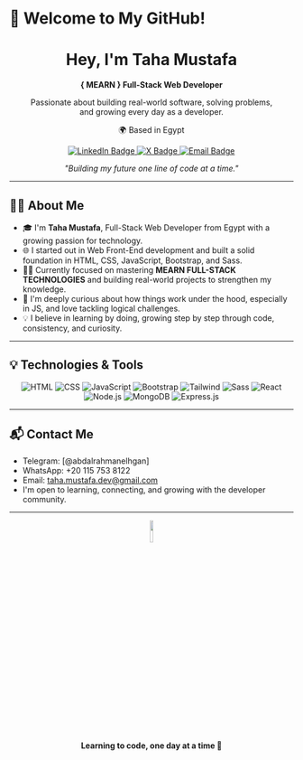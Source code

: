 # 👋 Welcome to My GitHub!

<div align="center">

<h1> Hey, I'm Taha Mustafa</h1>

<p><strong>{ MEARN } Full-Stack Web Developer</strong></p>

<p>
  Passionate about building real-world software, solving problems,<br>
  and growing every day as a developer.
</p>

<p>
  🌍 Based in Egypt
</p>

<p>
  <a href="https://www.linkedin.com/in/taha-mustafa-front-end-developer" target="_blank">
    <img src="https://img.shields.io/badge/LinkedIn-0A66C2?style=flat&logo=linkedin&logoColor=white" alt="LinkedIn Badge"/>
  </a>
  <a href="https://x.com/Taha_Mustafa478" target="_blank">
    <img src="https://img.shields.io/badge/X-000000?style=flat&logo=twitter&logoColor=white" alt="X Badge"/>
  </a>
  <a href="taha.mustafa.dev@gmail.com.com">
    <img src="https://img.shields.io/badge/Email-D14836?style=flat&logo=gmail&logoColor=white" alt="Email Badge"/>
  </a>
</p>

<p><em>"Building my future one line of code at a time."</em></p>

</div>



---

## 🙋‍♂️ About Me

- 🎓 I'm **Taha Mustafa**, Full-Stack Web Developer from Egypt with a growing passion for technology.
- 🌐 I started out in Web Front-End development and built a solid foundation in HTML, CSS, JavaScript, Bootstrap, and Sass.
- 👨‍💻 Currently focused on mastering **MEARN FULL-STACK TECHNOLOGIES** and building real-world projects to strengthen my knowledge.
- 🧠 I'm deeply curious about how things work under the hood, especially in JS, and love tackling logical challenges.
- 💡 I believe in learning by doing, growing step by step through code, consistency, and curiosity.


---

## 💡 Technologies & Tools

<div align="center">
  
![HTML](https://img.shields.io/badge/HTML-E34F26?style=flat&logo=html5&logoColor=white)
![CSS](https://img.shields.io/badge/CSS-1572B6?style=flat&logo=css3&logoColor=white)
![JavaScript](https://img.shields.io/badge/JavaScript-F7DF1E?style=flat&logo=javascript&logoColor=black)
![Bootstrap](https://img.shields.io/badge/Bootstrap-7952B3?style=flat&logo=bootstrap&logoColor=white)
![Tailwind](https://img.shields.io/badge/Tailwind-7952B3?style=flat&logo=tailwind&logoColor=white)
![Sass](https://img.shields.io/badge/Sass-7952B3?style=flat&logo=sass&logoColor=white)
![React](https://img.shields.io/badge/React-7952B3?style=flat&logo=react&logoColor=white)
![Node.js](https://img.shields.io/badge/Nodejs-7952B3?style=flat&logo=nodejs&logoColor=white)
![MongoDB](https://img.shields.io/badge/Mongodb-7952B3?style=flat&logo=mongodb&logoColor=white)
![Express.js](https://img.shields.io/badge/Express-7952B3?style=flat&logo=express&logoColor=white)

</div>


---

## 📬 Contact Me

- Telegram: [@abdalrahmanelhgan]
- WhatsApp: +20 115 753 8122
- Email: taha.mustafa.dev@gmail.com
- I'm open to learning, connecting, and growing with the developer community.

---

<div align="center">
  <img src="https://github.com/Tarikul-Islam-Anik/Animated-Fluent-Emojis/blob/master/Emojis/Smilies/Grinning%20Face%20with%20Smiling%20Eyes.png?raw=true" width="10%">
  <br>
  <strong>Learning to code, one day at a time 🚀</strong>
</div>

